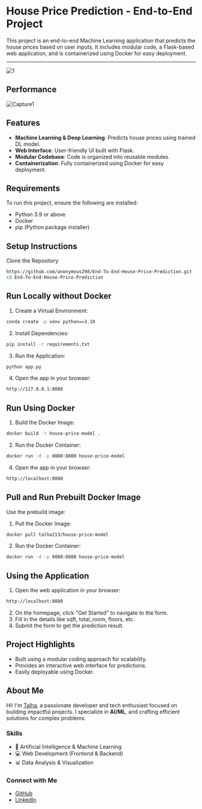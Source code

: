 # **House Price Prediction - End-to-End Project**

This project is an end-to-end Machine Learning application that predicts the house prices based on user inputs. It includes modular code, a Flask-based web application, and is containerized using Docker for easy deployment.

---
![1](https://github.com/user-attachments/assets/cd39e430-388f-4c18-9776-3dc0d657aed3)

## Performance

![Capture1](https://github.com/user-attachments/assets/e0814a7d-d393-48ef-9665-b57828aa5134)



## Features

- **Machine Learning & Deep Learning**: Predicts house prices using trained DL model.
- **Web Interface**: User-friendly UI built with Flask.
- **Modular Codebase**: Code is organized into reusable modules.
- **Containerization**: Fully containerized using Docker for easy deployment.

## Requirements
To run this project, ensure the following are installed:

- Python 3.9 or above
- Docker
- pip (Python package installer)
## Setup Instructions
Clone the Repository

```bash
https://github.com/anonymous298/End-To-End-House-Price-Prediction.git
cd End-To-End-House-Price-Prediction
```


## Run Locally without Docker

1. Create a Virtual Environment:

```bash
conda create -p venv python==3.10
```

2. Install Dependencies:

```bash
pip install -r requirements.txt
```
3. Run the Application:

```bash
python app.py
```

4. Open the app in your browser:

```bash
http://127.0.0.1:8080
```

## Run Using Docker

1. Build the Docker Image:

```bash
docker build -t house-price-model .
```

2. Run the Docker Container:

```bash
docker run -d -p 8080:8080 house-price-model
```

4. Open the app in your browser:

```bash
http://localhost:8080
```

## Pull and Run Prebuilt Docker Image

Use the prebuild image:

1. Pull the Docker Image:

```bash
docker pull talha213/house-price-model
```

2. Run the Docker Container:

```bash
docker run -d -p 8080:8080 house-price-model
```

## Using the Application
1. Open the web application in your browser:
```bash
http://localhost:8080
```
2. On the homepage, click "Get Started" to navigate to the form.
3. Fill in the details like sqft, total_room, floors, etc.
4. Submit the form to get the prediction result.

## Project Highlights

- Built using a modular coding approach for  scalability.
- Provides an interactive web interface for predictions.
- Easily deployable using Docker.

## **About Me**  

Hi! I'm [Talha](https://github.com/anonymous298), a passionate developer and tech enthusiast focused on building impactful projects. I specialize in **AI/ML**, and crafting efficient solutions for complex problems.  

### **Skills**  
- 🧠 Artificial Intelligence & Machine Learning  
- 💻 Web Development (Frontend & Backend)  
- 📊 Data Analysis & Visualization  

### **Connect with Me**  
- [GitHub](https://github.com/anonymous298)  
- [LinkedIn](https://linkedin.com/in/muhmmad-talha937/)

